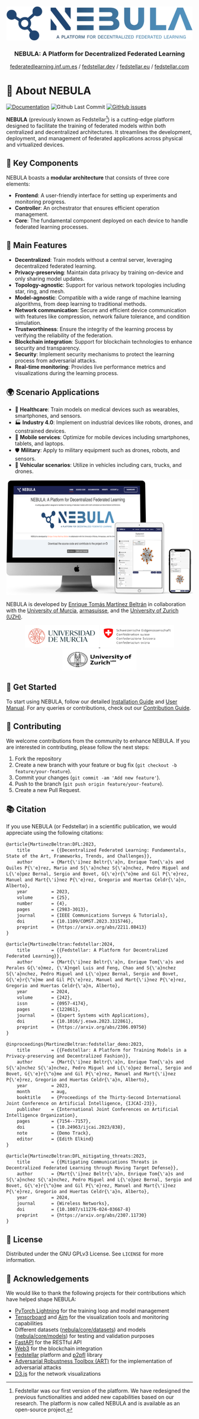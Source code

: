 <br>
<p align="center">
  <a href="https://github.com/enriquetomasmb/fedstellar">
    <img src="docs/_static/nebula-logo.jpg" alt="fedstellar">
  </a>
  <h3 align="center">NEBULA: A Platform for Decentralized Federated Learning</h3>

  <p align="center">
    <a href="https://federeratedlearning.inf.um.es">federatedlearning.inf.um.es</a> / <a href="https://fedstellar.dev">fedstellar.dev</a> / <a href="https://fedstellar.eu">fedstellar.eu</a> / <a href="https://fedstellar.com">fedstellar.com</a>
  </p>
</p>

# 🌌 About NEBULA

[![Documentation](https://img.shields.io/badge/docs-latest-brightgreen.svg?style=flat)](https://nebula.enriquetomasmb.com)
![Github Last Commit](https://img.shields.io/github/last-commit/enriquetomasmb/nebula)
[![GitHub issues](https://img.shields.io/github/issues/enriquetomasmb/nebula)](https://github.com/enriquetomasmb/nebula/issues)

**NEBULA** (previously known as Fedstellar[^1]) is a cutting-edge platform designed to facilitate the training of federated models within both centralized and decentralized architectures. It streamlines the development, deployment, and management of federated applications across physical and virtualized devices.

## 🚀 Key Components

NEBULA boasts a **modular architecture** that consists of three core elements:

- **Frontend**: A user-friendly interface for setting up experiments and monitoring progress.
- **Controller**: An orchestrator that ensures efficient operation management.
- **Core**: The fundamental component deployed on each device to handle federated learning processes.

## 🌟 Main Features

- **Decentralized**: Train models without a central server, leveraging decentralized federated learning.
- **Privacy-preserving**: Maintain data privacy by training on-device and only sharing model updates.
- **Topology-agnostic**: Support for various network topologies including star, ring, and mesh.
- **Model-agnostic**: Compatible with a wide range of machine learning algorithms, from deep learning to traditional methods.
- **Network communication**: Secure and efficient device communication with features like compression, network failure tolerance, and condition simulation.
- **Trustworthiness**: Ensure the integrity of the learning process by verifying the reliability of the federation.
- **Blockchain integration**: Support for blockchain technologies to enhance security and transparency.
- **Security**: Implement security mechanisms to protect the learning process from adversarial attacks.
- **Real-time monitoring**: Provides live performance metrics and visualizations during the learning process.

## 🌍 Scenario Applications

- 🏥 **Healthcare**: Train models on medical devices such as wearables, smartphones, and sensors.
- 🏭 **Industry 4.0**: Implement on industrial devices like robots, drones, and constrained devices.
- 📱 **Mobile services**: Optimize for mobile devices including smartphones, tablets, and laptops.
- 🛡️ **Military**: Apply to military equipment such as drones, robots, and sensors.
- 🚗 **Vehicular scenarios**: Utilize in vehicles including cars, trucks, and drones.

<p align="center">
  <img src="docs/_static/nebula-mockup.png" alt="NEBULA Mockup">
</p>

NEBULA is developed by [Enrique Tomás Martínez Beltrán](https://enriquetomasmb.com) in collaboration with the [University of Murcia](https://www.um.es/en), [armasuisse](https://www.armasuisse.ch/en), and the [University of Zurich (UZH)](https://www.uzh.ch/).

<p align="center">
	<a href="https://um.es">
	<img src="docs/_static/umu.jpg" alt="University of Murcia" width="200" height="60">
	</a>
	<a href="https://www.armasuisse.ch/en">
	<img src="docs/_static/armasuisse.jpg" alt="armasuisse" width="200" height="60">
	</a>
	<a href="https://www.uzh.ch/">
	<img src="docs/_static/uzh.jpg" alt="University of Zurich" width="200" height="60">
	</a>
</p>

[^1]: Fedstellar was our first version of the platform. We have redesigned the previous functionalities and added new capabilities based on our research. The platform is now called NEBULA and is available as an open-source project.

## 🎯 Get Started

To start using NEBULA, follow our detailed [Installation Guide](https://nebula.enriquetomasmb.com/installation.html) and [User Manual](https://nebula.enriquetomasmb.com/user-manual.html). For any queries or contributions, check out our [Contribution Guide](https://nebula.enriquetomasmb.com/contributing.html).

## 🤝 Contributing

We welcome contributions from the community to enhance NEBULA. If you are interested in contributing, please follow the next steps:

1. Fork the repository
2. Create a new branch with your feature or bug fix (`git checkout -b feature/your-feature`).
3. Commit your changes (`git commit -am 'Add new feature'`).
4. Push to the branch (`git push origin feature/your-feature`).
5. Create a new Pull Request.

## 📚 Citation

If you use NEBULA (or Fedstellar) in a scientific publication, we would appreciate using the following citations:

```
@article{MartinezBeltran:DFL:2023,
	title        = {{Decentralized Federated Learning: Fundamentals, State of the Art, Frameworks, Trends, and Challenges}},
	author       = {Mart{\'i}nez Beltr{\'a}n, Enrique Tom{\'a}s and Quiles P{\'e}rez, Mario and S{\'a}nchez S{\'a}nchez, Pedro Miguel and L{\'o}pez Bernal, Sergio and Bovet, G{\'e}r{\^o}me and Gil P{\'e}rez, Manuel and Mart{\'i}nez P{\'e}rez, Gregorio and Huertas Celdr{\'a}n, Alberto},
	year         = 2023,
  	volume       = {25},
  	number       = {4},
  	pages        = {2983-3013},
	journal      = {IEEE Communications Surveys & Tutorials},
  	doi          = {10.1109/COMST.2023.3315746},
	preprint     = {https://arxiv.org/abs/2211.08413}
}
```

```
@article{MartinezBeltran:fedstellar:2024,
	title        = {{Fedstellar: A Platform for Decentralized Federated Learning}},
	author       = {Mart{\'i}nez Beltr{\'a}n, Enrique Tom{\'a}s and Perales G{\'o}mez, {\'A}ngel Luis and Feng, Chao and S{\'a}nchez S{\'a}nchez, Pedro Miguel and L{\'o}pez Bernal, Sergio and Bovet, G{\'e}r{\^o}me and Gil P{\'e}rez, Manuel and Mart{\'i}nez P{\'e}rez, Gregorio and Huertas Celdr{\'a}n, Alberto},
	year         = 2024,
	volume       = {242},
	issn         = {0957-4174},
	pages        = {122861},
	journal      = {Expert Systems with Applications},
  	doi          = {10.1016/j.eswa.2023.122861},
	preprint     = {https://arxiv.org/abs/2306.09750}
}
```

```
@inproceedings{MartinezBeltran:fedstellar_demo:2023,
	title        = {{Fedstellar: A Platform for Training Models in a Privacy-preserving and Decentralized Fashion}},
	author       = {Mart{\'i}nez Beltr{\'a}n, Enrique Tom{\'a}s and S{\'a}nchez S{\'a}nchez, Pedro Miguel and L{\'o}pez Bernal, Sergio and Bovet, G{\'e}r{\^o}me and Gil P{\'e}rez, Manuel and Mart{\'i}nez P{\'e}rez, Gregorio and Huertas Celdr{\'a}n, Alberto},
	year         = 2023,
	month        = aug,
	booktitle    = {Proceedings of the Thirty-Second International Joint Conference on Artificial Intelligence, {IJCAI-23}},
	publisher    = {International Joint Conferences on Artificial Intelligence Organization},
	pages        = {7154--7157},
	doi          = {10.24963/ijcai.2023/838},
	note         = {Demo Track},
	editor       = {Edith Elkind}
}
```

```
@article{MartinezBeltran:DFL_mitigating_threats:2023,
	title        = {{Mitigating Communications Threats in Decentralized Federated Learning through Moving Target Defense}},
	author       = {Mart{\'i}nez Beltr{\'a}n, Enrique Tom{\'a}s and S{\'a}nchez S{\'a}nchez, Pedro Miguel and L{\'o}pez Bernal, Sergio and Bovet, G{\'e}r{\^o}me and Gil P{\'e}rez, Manuel and Mart{\'i}nez P{\'e}rez, Gregorio and Huertas Celdr{\'a}n, Alberto},
	year         = 2024,
	journal	  	 = {Wireless Networks},
	doi 		 = {10.1007/s11276-024-03667-8}
	preprint     = {https://arxiv.org/abs/2307.11730}
}
```

## 📝 License

Distributed under the GNU GPLv3 License. See `LICENSE` for more information.

## 🙏 Acknowledgements

We would like to thank the following projects for their contributions which have helped shape NEBULA:

- [PyTorch Lightning](https://github.com/Lightning-AI/pytorch-lightning) for the training loop and model management
- [Tensorboard](https://github.com/tensorflow/tensorboard) and [Aim](https://github.com/aimhubio/aim) for the visualization tools and monitoring capabilities
- Different datasets ([nebula/core/datasets](https://github.com/enriquetomasmb/nebula/tree/main/nebula/core/datasets)) and models ([nebula/core/models](https://github.com/enriquetomasmb/nebula/tree/main/nebula/core/models)) for testing and validation purposes
- [FastAPI](https://github.com/tiangolo/fastapi) for the RESTful API
- [Web3](https://github.com/ethereum/web3.py) for the blockchain integration
- [Fedstellar](https://github.com/enriquetomasmb/fedstellar) platform and [p2pfl](https://github.com/pguijas/p2pfl/) library
- [Adversarial Robustness Toolbox (ART)](https://github.com/Trusted-AI/adversarial-robustness-toolbox) for the implementation of adversarial attacks
- [D3.js](https://github.com/d3/d3-force) for the network visualizations
